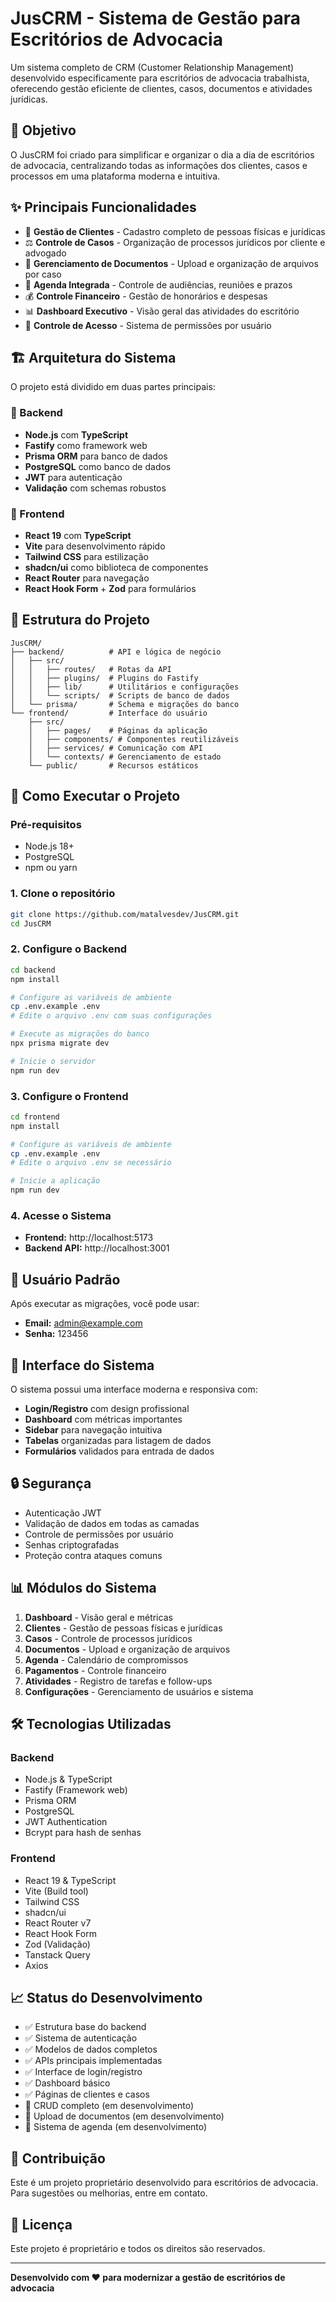 # JusCRM - Sistema de Gestão para Escritórios de Advocacia

Um sistema completo de CRM (Customer Relationship Management) desenvolvido especificamente para escritórios de advocacia trabalhista, oferecendo gestão eficiente de clientes, casos, documentos e atividades jurídicas.

## 🎯 Objetivo

O JusCRM foi criado para simplificar e organizar o dia a dia de escritórios de advocacia, centralizando todas as informações dos clientes, casos e processos em uma plataforma moderna e intuitiva.

## ✨ Principais Funcionalidades

- 👥 **Gestão de Clientes** - Cadastro completo de pessoas físicas e jurídicas
- ⚖️ **Controle de Casos** - Organização de processos jurídicos por cliente e advogado
- 📄 **Gerenciamento de Documentos** - Upload e organização de arquivos por caso
- 📅 **Agenda Integrada** - Controle de audiências, reuniões e prazos
- 💰 **Controle Financeiro** - Gestão de honorários e despesas
- 📊 **Dashboard Executivo** - Visão geral das atividades do escritório
- 🔐 **Controle de Acesso** - Sistema de permissões por usuário

## 🏗️ Arquitetura do Sistema

O projeto está dividido em duas partes principais:

### 🔧 Backend

- **Node.js** com **TypeScript**
- **Fastify** como framework web
- **Prisma ORM** para banco de dados
- **PostgreSQL** como banco de dados
- **JWT** para autenticação
- **Validação** com schemas robustos

### 🎨 Frontend

- **React 19** com **TypeScript**
- **Vite** para desenvolvimento rápido
- **Tailwind CSS** para estilização
- **shadcn/ui** como biblioteca de componentes
- **React Router** para navegação
- **React Hook Form** + **Zod** para formulários

## 📁 Estrutura do Projeto

```
JusCRM/
├── backend/          # API e lógica de negócio
│   ├── src/
│   │   ├── routes/   # Rotas da API
│   │   ├── plugins/  # Plugins do Fastify
│   │   ├── lib/      # Utilitários e configurações
│   │   └── scripts/  # Scripts de banco de dados
│   └── prisma/       # Schema e migrações do banco
└── frontend/         # Interface do usuário
    ├── src/
    │   ├── pages/    # Páginas da aplicação
    │   ├── components/ # Componentes reutilizáveis
    │   ├── services/ # Comunicação com API
    │   └── contexts/ # Gerenciamento de estado
    └── public/       # Recursos estáticos
```

## 🚀 Como Executar o Projeto

### Pré-requisitos

- Node.js 18+
- PostgreSQL
- npm ou yarn

### 1. Clone o repositório

```bash
git clone https://github.com/matalvesdev/JusCRM.git
cd JusCRM
```

### 2. Configure o Backend

```bash
cd backend
npm install

# Configure as variáveis de ambiente
cp .env.example .env
# Edite o arquivo .env com suas configurações

# Execute as migrações do banco
npx prisma migrate dev

# Inicie o servidor
npm run dev
```

### 3. Configure o Frontend

```bash
cd frontend
npm install

# Configure as variáveis de ambiente
cp .env.example .env
# Edite o arquivo .env se necessário

# Inicie a aplicação
npm run dev
```

### 4. Acesse o Sistema

- **Frontend:** http://localhost:5173
- **Backend API:** http://localhost:3001

## 👤 Usuário Padrão

Após executar as migrações, você pode usar:

- **Email:** admin@example.com
- **Senha:** 123456

## 🎨 Interface do Sistema

O sistema possui uma interface moderna e responsiva com:

- **Login/Registro** com design profissional
- **Dashboard** com métricas importantes
- **Sidebar** para navegação intuitiva
- **Tabelas** organizadas para listagem de dados
- **Formulários** validados para entrada de dados

## 🔒 Segurança

- Autenticação JWT
- Validação de dados em todas as camadas
- Controle de permissões por usuário
- Senhas criptografadas
- Proteção contra ataques comuns

## 📊 Módulos do Sistema

1. **Dashboard** - Visão geral e métricas
2. **Clientes** - Gestão de pessoas físicas e jurídicas
3. **Casos** - Controle de processos jurídicos
4. **Documentos** - Upload e organização de arquivos
5. **Agenda** - Calendário de compromissos
6. **Pagamentos** - Controle financeiro
7. **Atividades** - Registro de tarefas e follow-ups
8. **Configurações** - Gerenciamento de usuários e sistema

## 🛠️ Tecnologias Utilizadas

### Backend

- Node.js & TypeScript
- Fastify (Framework web)
- Prisma ORM
- PostgreSQL
- JWT Authentication
- Bcrypt para hash de senhas

### Frontend

- React 19 & TypeScript
- Vite (Build tool)
- Tailwind CSS
- shadcn/ui
- React Router v7
- React Hook Form
- Zod (Validação)
- Tanstack Query
- Axios

## 📈 Status do Desenvolvimento

- ✅ Estrutura base do backend
- ✅ Sistema de autenticação
- ✅ Modelos de dados completos
- ✅ APIs principais implementadas
- ✅ Interface de login/registro
- ✅ Dashboard básico
- ✅ Páginas de clientes e casos
- 🚧 CRUD completo (em desenvolvimento)
- 🚧 Upload de documentos (em desenvolvimento)
- 🚧 Sistema de agenda (em desenvolvimento)

## 🤝 Contribuição

Este é um projeto proprietário desenvolvido para escritórios de advocacia. Para sugestões ou melhorias, entre em contato.

## 📄 Licença

Este projeto é proprietário e todos os direitos são reservados.

---

**Desenvolvido com ❤️ para modernizar a gestão de escritórios de advocacia**
